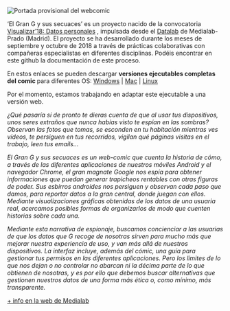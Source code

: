 ![Portada provisional del webcomic](https://pbs.twimg.com/media/DogvTSvXsAA0mrx.jpg:large)
>
‘El Gran G y sus secuaces’ es un proyecto nacido de la convocatoria [Visualizar’18: Datos personales](https://www.medialab-prado.es/programas/visualizar18-datos-personales)
, impulsada desde el [Datalab](https://www.medialab-prado.es/laboratorios/datalab) de Medialab-Prado (Madrid). El proyecto se ha desarrollado durante los meses de septiembre y octubre de 2018 a través de prácticas colaborativas con compañeras especialistas en diferentes disciplinas. Podéis encontrar en este github la documentación de este proceso.

En estos enlaces se pueden descargar <b> versiones ejecutables completas del comic </b> para diferentes OS:
[Windows](http://Astordigital.co/comic/Ejecutables/Windows.zip) |
[Mac](http://astordigital.co/comic/Ejecutables/lMac.zip) |
[Linux](http://astordigital.co/comic/Ejecutables//Linux.zip)

Por el momento, estamos trabajando en adaptar este ejecutable a una versión web.


<i>¿Qué pasaría si de pronto te dieras cuenta de que al usar tus dispositivos, unos seres extraños que nunca habías visto te espían en las sombras? Observan las fotos que tomas, se esconden en tu habitación mientras ves vídeos, te persiguen en tus recorridos, vigilan qué páginas visitas en el trabajo, leen tus emails…

El Gran G y sus secuaces es un web-comic que cuenta la historia de cómo, a través de las diferentes aplicaciones de nuestros móviles Android y el navegador Chrome, el gran magnate Google nos espía para obtener informaciones que puedan generar trapicheos rentables con otras figuras de poder. Sus esbirros androides nos persiguen y observan cada paso que damos, para reportar datos a la gran central, donde juegan con ellos. Mediante visualizaciones gráficas obtenidas de los datos de una usuaria real, acercamos posibles formas de organizarlos de modo que cuenten historias sobre cada una.

Mediante esta narrativa de espionaje, buscamos concienciar a las usuarias de que los datos que G recoge de nosotras sirven para mucho más que mejorar nuestra experiencia de uso, y van más allá de nuestros dispositivos. La interfaz incluye, además del cómic, una guía para gestionar tus permisos en las diferentes aplicaciones. Pero los límites de lo que nos dejan o no controlar no abarcan ni la décima parte de lo que obtienen de nosotras, y es por ello que debemos buscar alternativas que gestionen nuestros datos de una forma más ética o, como mínimo, más transparente.
</i>

[+ info en la web de Medialab](https://www.medialab-prado.es/proyectos/dispositivos-espia-el-gran-g-y-sus-secuaces)
